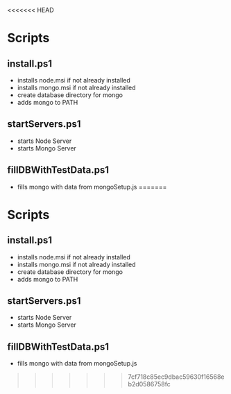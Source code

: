 <<<<<<< HEAD
# Scripts

## install.ps1
 - installs node.msi if not already installed
 - installs mongo.msi if not already installed
 - create database directory for mongo
 - adds mongo to PATH

## startServers.ps1
 - starts Node Server
 - starts Mongo Server

## fillDBWithTestData.ps1
 - fills mongo with data from mongoSetup.js
=======
# Scripts

## install.ps1
 - installs node.msi if not already installed
 - installs mongo.msi if not already installed
 - create database directory for mongo
 - adds mongo to PATH

## startServers.ps1
 - starts Node Server
 - starts Mongo Server

## fillDBWithTestData.ps1
 - fills mongo with data from mongoSetup.js
>>>>>>> 7cf718c85ec9dbac59630f16568eb2d0586758fc
